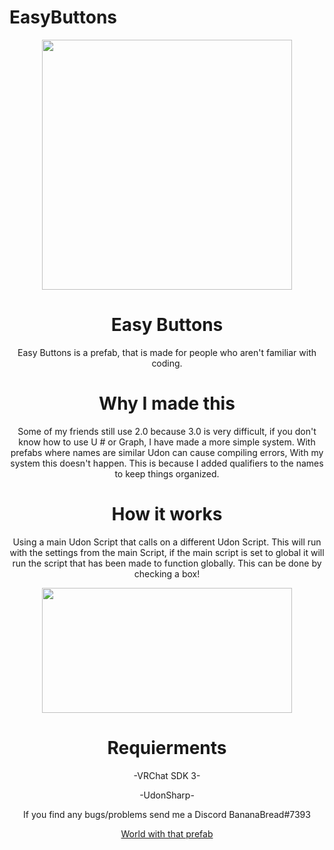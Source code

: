 # EasyButtons
<p align="center">
<img align="middle"  width="400" height="400"  src="https://i.ibb.co/2s076QQ/Logo.png">
</p>

<h1 align="center">Easy Buttons</h1>
<p  align="center"> Easy Buttons is a prefab, that is made for people who aren't familiar with coding. </p>

<h1 align="center">Why I made this</h1>
<p  align="center">Some of my friends still use 2.0 because 3.0 is very difficult, if you don't know how to use U # or Graph, I have made a more simple system.
With prefabs where names are similar Udon can cause compiling errors, With my system this doesn't happen. This is because I added qualifiers to the names to keep things organized.</p>

<h1 align="center">How it works</h1>
<p  align="center">Using a main Udon Script that calls on a different Udon Script. This will run with the settings from the main Script, if the main script is set to global it will run the script that has been made to function globally. This can be done by checking a box!</p>
<p align="center">
<img align="middle"  width="400" height="200"  src="https://i.ibb.co/TrzTNbW/Cap1.png">
</p>
<h1 align="center">Requierments</h1>
<p align="center">-VRChat SDK 3-</p>
<p align="center">-UdonSharp-</p>

<p align="center">If you find any bugs/problems send me a Discord BananaBread#7393</p>
<p align="center">
<a href="https://vrchat.com/home/launch?worldId=wrld_0aca5c36-7dd8-4b42-91df-1b5cceb2e455&instanceId=64440~hidden(usr_8daf6f74-981f-47ed-91ce-9325074a693a)~region(us)~nonce(225f832e-6672-4a8e-ab39-8e649ff9cd22)">World with that prefab</a>
</p>
